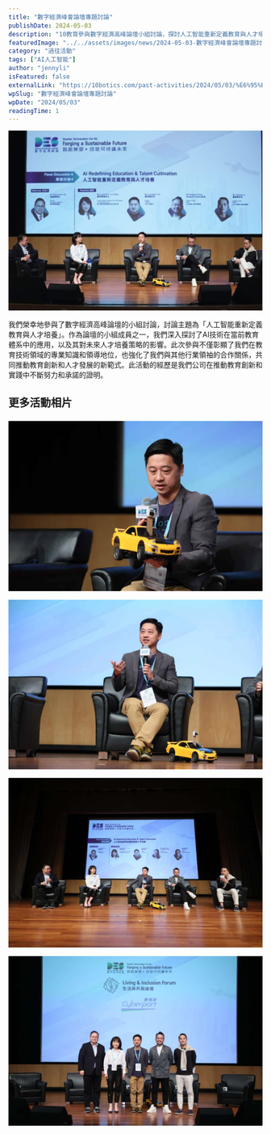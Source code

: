 ```yaml
---
title: "數字經濟峰會論壇專題討論"
publishDate: 2024-05-03
description: "10教育參與數字經濟高峰論壇小組討論，探討人工智能重新定義教育與人才培養主題，展現教育技術領域專業知識，推動教育創新和人才發展新範式。"
featuredImage: "../../assets/images/news/2024-05-03-數字經濟峰會論壇專題討論/image1.jpg"
category: "過往活動"
tags: ["AI人工智能"]
author: "jennyli"
isFeatured: false
externalLink: "https://10botics.com/past-activities/2024/05/03/%E6%95%B8%E5%AD%97%E7%B6%93%E6%BF%9F%E5%B3%B0%E6%9C%83%E8%AB%96%E5%A3%87%E5%B0%88%E9%A1%8C%E8%A8%8E%E8%AB%96/"
wpSlug: "數字經濟峰會論壇專題討論"
wpDate: "2024/05/03"
readingTime: 1
---
```


![](../../assets/images/news/2024-05-03-數字經濟峰會論壇專題討論/image2.jpg)

我們榮幸地參與了數字經濟高峰論壇的小組討論，討論主題為「人工智能重新定義教育與人才培養」。作為論壇的小組成員之一，我們深入探討了AI技術在當前教育體系中的應用，以及其對未來人才培養策略的影響。此次參與不僅彰顯了我們在教育技術領域的專業知識和領導地位，也強化了我們與其他行業領袖的合作關係，共同推動教育創新和人才發展的新範式。此活動的經歷是我們公司在推動教育創新和實踐中不斷努力和承諾的證明。

## 更多活動相片

### 

![](../../assets/images/news/2024-05-03-數字經濟峰會論壇專題討論/image3.jpg)

![](../../assets/images/news/2024-05-03-數字經濟峰會論壇專題討論/image4.jpg)

![](../../assets/images/news/2024-05-03-數字經濟峰會論壇專題討論/image5.jpg)

![](../../assets/images/news/2024-05-03-數字經濟峰會論壇專題討論/image6.jpg)
